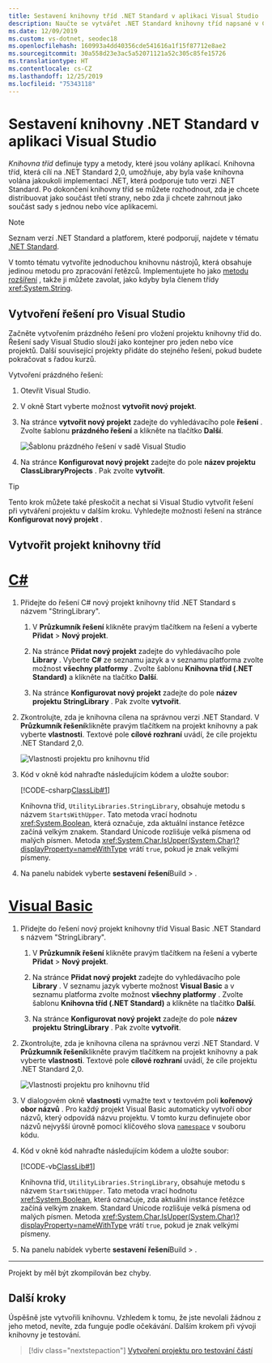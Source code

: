 ```yaml
---
title: Sestavení knihovny tříd .NET Standard v aplikaci Visual Studio
description: Naučte se vytvářet .NET Standard knihovny tříd napsané v C# nebo Visual Basic pomocí sady Visual Studio.
ms.date: 12/09/2019
ms.custom: vs-dotnet, seodec18
ms.openlocfilehash: 160993a4dd40356cde541616a1f15f87712e8ae2
ms.sourcegitcommit: 30a558d23e3ac5a52071121a52c305c85fe15726
ms.translationtype: HT
ms.contentlocale: cs-CZ
ms.lasthandoff: 12/25/2019
ms.locfileid: "75343118"
---
```

# <a name="build-a-net-standard-library-in-visual-studio"></a>Sestavení knihovny .NET Standard v aplikaci Visual Studio

*Knihovna tříd* definuje typy a metody, které jsou volány aplikací. Knihovna tříd, která cílí na .NET Standard 2,0, umožňuje, aby byla vaše knihovna volána jakoukoli implementací .NET, která podporuje tuto verzi .NET Standard. Po dokončení knihovny tříd se můžete rozhodnout, zda je chcete distribuovat jako součást třetí strany, nebo zda ji chcete zahrnout jako součást sady s jednou nebo více aplikacemi.

> [!NOTE]
> Seznam verzí .NET Standard a platforem, které podporují, najdete v tématu [.NET Standard](../../standard/net-standard.md).

V tomto tématu vytvoříte jednoduchou knihovnu nástrojů, která obsahuje jedinou metodu pro zpracování řetězců. Implementujete ho jako [metodu rozšíření](../../csharp/programming-guide/classes-and-structs/extension-methods.md) , takže ji můžete zavolat, jako kdyby byla členem třídy <xref:System.String>.

## <a name="create-a-visual-studio-solution"></a>Vytvoření řešení pro Visual Studio

Začněte vytvořením prázdného řešení pro vložení projektu knihovny tříd do. Řešení sady Visual Studio slouží jako kontejner pro jeden nebo více projektů. Další související projekty přidáte do stejného řešení, pokud budete pokračovat s řadou kurzů.

Vytvoření prázdného řešení:

1. Otevřít Visual Studio.

2. V okně Start vyberte možnost **vytvořit nový projekt**.

3. Na stránce **vytvořit nový projekt** zadejte do vyhledávacího pole **řešení** . Zvolte šablonu **prázdného řešení** a klikněte na tlačítko **Další**.

   ![Šablonu prázdného řešení v sadě Visual Studio](media/library-with-visual-studio/blank-solution.png)

4. Na stránce **Konfigurovat nový projekt** zadejte do pole **název projektu** **ClassLibraryProjects** . Pak zvolte **vytvořit**.

> [!TIP]
> Tento krok můžete také přeskočit a nechat si Visual Studio vytvořit řešení při vytváření projektu v dalším kroku. Vyhledejte možnosti řešení na stránce **Konfigurovat nový projekt** .

## <a name="create-a-class-library-project"></a>Vytvořit projekt knihovny tříd

<!-- markdownlint-disable MD025 -->

# <a name="ctabcsharp"></a>[C#](#tab/csharp)

1. Přidejte do řešení C# nový projekt knihovny tříd .NET Standard s názvem "StringLibrary".

   1. V **Průzkumník řešení** klikněte pravým tlačítkem na řešení a vyberte **Přidat** > **Nový projekt**.

   1. Na stránce **Přidat nový projekt** zadejte do vyhledávacího pole **Library** . Vyberte **C#** ze seznamu jazyk a v seznamu platforma zvolte možnost **všechny platformy** . Zvolte šablonu **Knihovna tříd (.NET Standard)** a klikněte na tlačítko **Další**.

   1. Na stránce **Konfigurovat nový projekt** zadejte do pole **název projektu** **StringLibrary** . Pak zvolte **vytvořit**.

1. Zkontrolujte, zda je knihovna cílena na správnou verzi .NET Standard. V **Průzkumník řešení**klikněte pravým tlačítkem na projekt knihovny a pak vyberte **vlastnosti**. Textové pole **cílové rozhraní** uvádí, že cíle projektu .NET Standard 2,0.

   ![Vlastnosti projektu pro knihovnu tříd](./media/library-with-visual-studio/library-project-properties.png)

1. Kód v okně kód nahraďte následujícím kódem a uložte soubor:

   [!CODE-csharp[ClassLib#1](../../../samples/snippets/csharp/getting_started/with_visual_studio_2017/classlib.cs)]

   Knihovna tříd, `UtilityLibraries.StringLibrary`, obsahuje metodu s názvem `StartsWithUpper`. Tato metoda vrací hodnotu <xref:System.Boolean>, která označuje, zda aktuální instance řetězce začíná velkým znakem. Standard Unicode rozlišuje velká písmena od malých písmen. Metoda <xref:System.Char.IsUpper(System.Char)?displayProperty=nameWithType> vrátí `true`, pokud je znak velkými písmeny.

1. Na panelu nabídek vyberte **sestavení** **řešení**Build > .

# <a name="visual-basictabvb"></a>[Visual Basic](#tab/vb)

1. Přidejte do řešení nový projekt knihovny tříd Visual Basic .NET Standard s názvem "StringLibrary".

   1. V **Průzkumník řešení** klikněte pravým tlačítkem na řešení a vyberte **Přidat** > **Nový projekt**.

   1. Na stránce **Přidat nový projekt** zadejte do vyhledávacího pole **Library** . V seznamu jazyk vyberte možnost **Visual Basic** a v seznamu platforma zvolte možnost **všechny platformy** . Zvolte šablonu **Knihovna tříd (.NET Standard)** a klikněte na tlačítko **Další**.

   1. Na stránce **Konfigurovat nový projekt** zadejte do pole **název projektu** **StringLibrary** . Pak zvolte **vytvořit**.

1. Zkontrolujte, zda je knihovna cílena na správnou verzi .NET Standard. V **Průzkumník řešení**klikněte pravým tlačítkem na projekt knihovny a pak vyberte **vlastnosti**. Textové pole **cílové rozhraní** uvádí, že cíle projektu .NET Standard 2,0.

   ![Vlastnosti projektu pro knihovnu tříd](./media/library-with-visual-studio/vb/library-project-properties.png)

1. V dialogovém okně **vlastnosti** vymažte text v textovém poli **kořenový obor názvů** . Pro každý projekt Visual Basic automaticky vytvoří obor názvů, který odpovídá názvu projektu. V tomto kurzu definujete obor názvů nejvyšší úrovně pomocí klíčového slova [`namespace`](../../visual-basic/language-reference/statements/namespace-statement.md) v souboru kódu.

1. Kód v okně kód nahraďte následujícím kódem a uložte soubor:

   [!CODE-vb[ClassLib#1](../../../samples/snippets/core/tutorials/vb-library-with-visual-studio/stringlibrary.vb)]

   Knihovna tříd, `UtilityLibraries.StringLibrary`, obsahuje metodu s názvem `StartsWithUpper`. Tato metoda vrací hodnotu <xref:System.Boolean>, která označuje, zda aktuální instance řetězce začíná velkým znakem. Standard Unicode rozlišuje velká písmena od malých písmen. Metoda <xref:System.Char.IsUpper(System.Char)?displayProperty=nameWithType> vrátí `true`, pokud je znak velkými písmeny.

1. Na panelu nabídek vyberte **sestavení** **řešení**Build > .

---

   Projekt by měl být zkompilován bez chyby.

## <a name="next-steps"></a>Další kroky

Úspěšně jste vytvořili knihovnu. Vzhledem k tomu, že jste nevolali žádnou z jeho metod, nevíte, zda funguje podle očekávání. Dalším krokem při vývoji knihovny je testování.

> [!div class="nextstepaction"]
> [Vytvoření projektu pro testování částí](testing-library-with-visual-studio.md)
